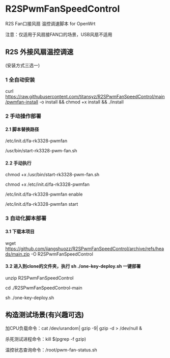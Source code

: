 # R2SPwmFanSpeedControl
R2S Fan口接风扇 温控调速脚本 for OpenWrt

注意：仅适用于风扇接FAN口的场景，USB风扇不适用

## R2S 外接风扇温控调速

(安装方式三选一)

### 1 全自动安装

curl https://raw.githubusercontent.com/titansyz/R2SPwmFanSpeedControl/main/pwmfan-install -o install && chmod +x install && ./install

### 2 手动操作部署

#### 2.1 脚本替换路径

/etc/init.d/fa-rk3328-pwmfan

/usr/bin/start-rk3328-pwm-fan.sh

#### 2.2 手动执行

chmod +x /usr/bin/start-rk3328-pwm-fan.sh

chmod +x /etc/init.d/fa-rk3328-pwmfan

/etc/init.d/fa-rk3328-pwmfan enable

/etc/init.d/fa-rk3328-pwmfan start

### 3 自动化脚本部署

#### 3.1 下载本项目

wget https://github.com/jiangshuozz/R2SPwmFanSpeedControl/archive/refs/heads/main.zip -O R2SPwmFanSpeedControl

#### 3.2 进入到clone的文件夹，执行 sh ./one-key-deploy.sh 一键部署

unzip R2SPwmFanSpeedControl

cd ./R2SPwmFanSpeedControl-main

sh ./one-key-deploy.sh

## 构造测试场景(有兴趣可选)

加CPU负载命令：cat /dev/urandom| gzip -9| gzip -d > /dev/null &

杀死测试进程命令：kill $(pgrep -f gzip)

温控状态查询命令：/root/pwm-fan-status.sh
